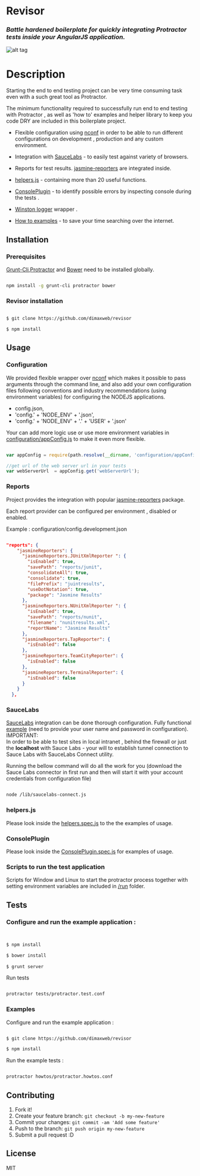 # Revisor

### *Battle hardened boilerplate for quickly integrating  Protractor tests inside your AngularJS application.*

![alt tag](https://github.com/dimaxweb/revisor/blob/master/revisor.jpg)


# Description

Starting the end to end testing project can be very time consuming task even with a such great tool as Protractor.
 

The minimum functionality required to successfully run end to end testing with Protractor , as well as 'how to' examples and helper library to keep you code DRY 
are included in this  boilerplate project.

*   Flexible configuration using [nconf](https://github.com/indexzero/nconf) in order to be able to run different configurations on development , production and any custom environment. 

*   Integration with [SauceLabs](https://saucelabs.com)  - to easily test against variety of browsers.
  
*   Reports for test results. [jasmine-reporters](https://github.com/larrymyers/jasmine-reporters) are integrated inside.
 
*   [helpers.js](/lib/util/helpers.js) - containing more than 20 useful functions. 
 
*   [ConsolePlugin](/lib/util/ConsolePlugin.js) - to identify possible errors by inspecting console during the tests .

*   [Winston logger](https://github.com/winstonjs/winston) wrapper .

*   [How to examples](/howtos)   - to save your time searching over the internet.
  
## Installation

### Prerequisites
[Grunt-Cli](https://github.com/gruntjs/grunt-cli),[Protractor](https://github.com/angular/protractor) and [Bower](http://bower.io) need to be installed globally.

``` sh 

npm install -g grunt-cli protractor bower

```

### Revisor installation

```sh

$ git clone https://github.com/dimaxweb/revisor

$ npm install

```


## Usage

### Configuration

We provided flexible wrapper over [nconf](https://github.com/indexzero/nconf) which makes it possible to pass arguments through the command line,
and also add your own configuration files following conventions and industry recommendations (using environment variables)
for configuring the NODEJS applications.
 
+  config.json,
+ 'config.' + 'NODE_ENV' + '.json',
+ 'config.' + 'NODE_ENV' + '.' + 'USER' + '.json'
 

Your can add more logic use or use more environment variables in  [configuration/appConfig.js](configuration/appConfig.js) 
to make it even more flexible.  
 
```js

var appConfig = require(path.resolve(__dirname, 'configuration/appConfig.js'));

//get url of the web server url in your tests
var webServerUrl  = appConfig.get('webServerUrl');

```


### Reports

Project provides the integration with popular [jasmine-reporters](https://github.com/larrymyers/jasmine-reporters) package.  

Each report provider can be configured per environment , disabled or enabled.
 
Example : 
configuration/config.development.json 

```json

"reports": {
    "jasmineReporters": {
      "jasmineReporters.JUnitXmlReporter ": {
        "isEnabled": true,
        "savePath": "reports/junit",
        "consolidateAll": true,
        "consolidate": true,
        "filePrefix": "juintresults",
        "useDotNotation": true,
        "package": "Jasmine Results"
      },
      "jasmineReporters.NUnitXmlReporter ": {
        "isEnabled": true,
        "savePath": "reports/nunit",
        "filename": "nunitresults.xml",
        "reportName": "Jasmine Results"
      },
      "jasmineReporters.TapReporter": {
        "isEnabled": false
      },
      "jasmineReporters.TeamCityReporter": {
        "isEnabled": false
      },
      "jasmineReporters.TerminalReporter": {
        "isEnabled": false
      }
    }
  },

```

### SauceLabs

[SauceLabs](https://saucelabs.com) integration can be done thorough configuration.
Fully functional [example](configuration/config.saucelabs.json) (need to provide your user name and password in configuration).   
IMPORTANT:  
In order to be able to test sites in local intranet , behind the firewall or just the **localhost** with Sauce Labs - your will to establish tunnel connection to Sauce Labs with
SauceLabs Connect utility. 

Running the bellow command will do all the work for you (download the Sauce Labs connector in first run and then will start it with your account credentials from configuration file) 

```sh

node /lib/saucelabs-connect.js

```  



### helpers.js
Please look inside the [helpers.spec.js](test/logic/helpers.spec.js) to the the examples of usage.

### ConsolePlugin
Please look inside the [ConsolePlugin.spec.js](test/logic/ConsolePlugin.spec.js) for examples of usage.


### Scripts to run the test application
Scripts for Window and Linux to start the protractor process together with setting environment variables are included in
[/run](/run) folder. 
 


## Tests

### Configure and run the example application :

```sh


$ npm install

$ bower install
 
$ grunt server 

```

Run tests

```sh

protractor tests/protractor.test.conf

```

### Examples

Configure and run the example application :

```sh

$ git clone https://github.com/dimaxweb/revisor

$ npm install

```

Run the example tests :

```sh

protractor howtos/protractor.howtos.conf

```


## Contributing

1. Fork it!
2. Create your feature branch: `git checkout -b my-new-feature`
3. Commit your changes: `git commit -am 'Add some feature'`
4. Push to the branch: `git push origin my-new-feature`
5. Submit a pull request :D



## License
MIT
